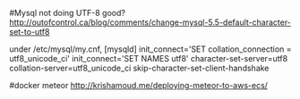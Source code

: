 #Mysql not doing UTF-8 good?
http://outofcontrol.ca/blog/comments/change-mysql-5.5-default-character-set-to-utf8

under /etc/mysql/my.cnf,
[mysqld]
init_connect='SET collation_connection = utf8_unicode_ci'
init_connect='SET NAMES utf8'
character-set-server=utf8
collation-server=utf8_unicode_ci
skip-character-set-client-handshake




#docker meteor
http://krishamoud.me/deploying-meteor-to-aws-ecs/